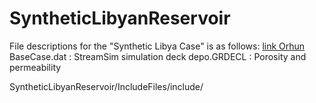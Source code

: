 # SyntheticLibyanReservoir

File descriptions for the "Synthetic Libya Case" is as follows:
[link Orhun](/DataFiles/)
BaseCase.dat : StreamSim simulation deck 
depo.GRDECL : Porosity and permeability

SyntheticLibyanReservoir/IncludeFiles/include/

